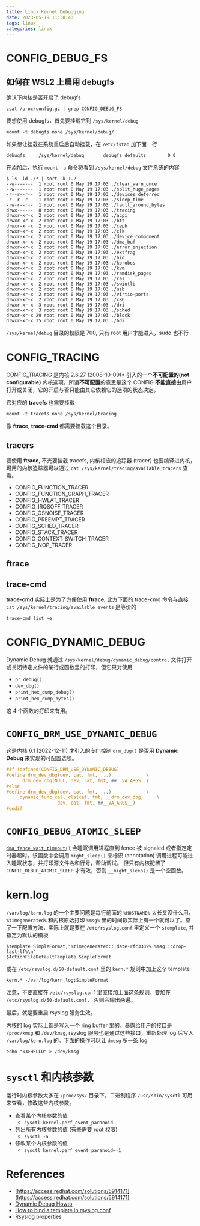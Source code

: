 ```yaml
---
title: Linux Kernel Debugging
date: 2023-05-19 11:38:43
tags: linux
categories: linux
---
```


# CONFIG_DEBUG_FS

## 如何在 WSL2 上启用 debugfs

确认下内核是否开启了 debugfs

```
zcat /proc/config.gz | grep CONFIG_DEBUG_FS
```

要想使用 debugfs，首先要挂载它到 `/sys/kernel/debug`

```
mount -t debugfs none /sys/kernel/debug/
```

<!--more-->

如果想让挂载在系统重启后自动挂载，在 `/etc/fstab` 加下面一行

```
debugfs     /sys/kernel/debug       debugfs defaults        0 0
```

在添加后，执行 `mount -a` 命令将看到 `/sys/kernel/debug` 文件系统的内容

```
$ ls -ld ./* | sort -k 1.2
--w-------  1 root root 0 May 19 17:03 ./clear_warn_once
--w-------  1 root root 0 May 19 17:03 ./split_huge_pages
-r--r--r--  1 root root 0 May 19 17:03 ./devices_deferred
-r--r--r--  1 root root 0 May 19 17:03 ./sleep_time
-rw-r--r--  1 root root 0 May 19 17:03 ./fault_around_bytes
drwx------  8 root root 0 May 19 17:03 ./tracing
drwxr-xr-x  2 root root 0 May 19 17:03 ./acpi
drwxr-xr-x  2 root root 0 May 19 17:03 ./btt
drwxr-xr-x  2 root root 0 May 19 17:03 ./ceph
drwxr-xr-x  2 root root 0 May 19 17:03 ./clk
drwxr-xr-x  2 root root 0 May 19 17:03 ./device_component
drwxr-xr-x  2 root root 0 May 19 17:03 ./dma_buf
drwxr-xr-x  2 root root 0 May 19 17:03 ./error_injection
drwxr-xr-x  2 root root 0 May 19 17:03 ./extfrag
drwxr-xr-x  2 root root 0 May 19 17:03 ./hid
drwxr-xr-x  2 root root 0 May 19 17:03 ./kprobes
drwxr-xr-x  2 root root 0 May 19 17:03 ./kvm
drwxr-xr-x  2 root root 0 May 19 17:03 ./ramdisk_pages
drwxr-xr-x  2 root root 0 May 19 17:03 ./ras
drwxr-xr-x  2 root root 0 May 19 17:03 ./swiotlb
drwxr-xr-x  2 root root 0 May 19 17:03 ./usb
drwxr-xr-x  2 root root 0 May 19 17:03 ./virtio-ports
drwxr-xr-x  2 root root 0 May 19 17:03 ./x86
drwxr-xr-x  3 root root 0 May 19 17:03 ./dri
drwxr-xr-x  3 root root 0 May 19 17:03 ./sched
drwxr-xr-x 29 root root 0 May 19 17:03 ./block
drwxr-xr-x 35 root root 0 May 19 17:03 ./bdi
```

`/sys/kernel/debug` 目录的权限是 700, 只有 root 用户才能进入，sudo 也不行

# CONFIG_TRACING

CONFIG_TRACING 是内核 2.6.27 (2008-10-09)* 引入的一个**不可配置的(not configurable)** 内核选项，所谓**不可配置**的意思是这个 CONFIG **不能直接**由用户打开或关闭，它的开启与否只能由其它依赖它的选项的状态决定。

它对应的 **tracefs** 也需要挂载

```shell
mount -t tracefs none /sys/kernel/tracing
```
像 **ftrace**, **trace-cmd** 都需要挂载这个目录。

## tracers

要使用 **ftrace**, 不光要挂载 tracefs, 内核相应的追踪器 (tracer) 也要编译进内核，可用的内核追踪器可以通过 `cat /sys/kernel/tracing/available_tracers` 查看。

- CONFIG_FUNCTION_TRACER
- CONFIG_FUNCTION_GRAPH_TRACER
- CONFIG_HWLAT_TRACER
- CONFIG_IRQSOFF_TRACER
- CONFIG_OSNOISE_TRACER
- CONFIG_PREEMPT_TRACER
- CONFIG_SCHED_TRACER
- CONFIG_STACK_TRACER
- CONFIG_CONTEXT_SWITCH_TRACER
- CONFIG_NOP_TRACER

## ftrace

## trace-cmd

**trace-cmd** 实际上是为了方便使用 **ftrace**, 比方下面的 trace-cmd 命令与直接 `cat /sys/kernel/tracing/available_events` 是等价的

```shell
trace-cmd list -e
```

# CONFIG_DYNAMIC_DEBUG

Dynamic Debug 就通过 `/sys/kernel/debug/dynamic_debug/control` 文件打开或关闭特定文件的某行或函数里的打印，但它只对使用

- `pr_debug()`
- `dev_dbg()`
- `print_hex_dump_debug()`
- `print_hex_dump_bytes()`

这 4 个函数的打印来有用。

# `CONFIG_DRM_USE_DYNAMIC_DEBUG`

这是内核 6.1 (2022-12-11) 才引入的专门控制 `drm_dbg()` 是否用 **Dynamic Debug** 来实现的可配置选项。

```c
#if !defined(CONFIG_DRM_USE_DYNAMIC_DEBUG)
#define drm_dev_dbg(dev, cat, fmt, ...)				\
	__drm_dev_dbg(NULL, dev, cat, fmt, ##__VA_ARGS__)
#else
#define drm_dev_dbg(dev, cat, fmt, ...)				\
	_dynamic_func_call_cls(cat, fmt, __drm_dev_dbg,		\
			       dev, cat, fmt, ##__VA_ARGS__)
#endif
```

# `CONFIG_DEBUG_ATOMIC_SLEEP`

[`dma_fence_wait_timeout()`](https://www.kernel.org/doc/html/latest/driver-api/dma-buf.html?highlight=dma_fence_wait_timeout#c.dma_fence_wait_timeout) 会睡眠调用进程直到 fence 被 signaled 或者指定定时器超时。该函数中会调用 `might_sleep()` 来标识 (annotation) 调用进程可能进入睡眠状态，并打印源文件名和行号，帮助调试。 但只有内核配置了 `CONFIG_DEBUG_ATOMIC_SLEEP` 才有效，否则 `__might_sleep()` 是一个空函数。

# kern.log

`/var/log/kern.log` 的一个主要问题是每行前面的 `%HOSTNAME%` 太长又没什么用，`%timegenerated%` 和内核原始打印 `%msg%` 里的时间戳实际上有一个就可以了。查了一下配置方法，实际上就是要在 `/etc/rsyslog.conf` 里定义一个 `$template`, 并指定为默认的模板

```
$template SimpleFormat,"%timegenerated:::date-rfc3339% %msg:::drop-last-lf%\n"
$ActionFileDefaultTemplate SimpleFormat
```

或在 `/etc/rsyslog.d/50-default.conf` 里的 `kern.*` 规则中加上这个 template

```
kern.* -/var/log/kern.log;SimpleFormat
```

注意，不要直接在 `/etc/rsyslog.conf` 里直接加上面这条规则，要加在 `/etc/rsyslog.d/50-default.conf`， 否则会输出两遍。

最后，就是要重启 rsyslog 服务生效。

内核的 log 实际上都是写入一个 ring buffer 里的，暴露给用户的接口是 `/proc/kmsg` 和 `/dev/kmsg`, rsyslog 服务也是通过这些接口，重新处理 log 后写入 `/var/log/kern.log` 的。下面的操作可以让 `dmesg` 多一条 log

```shell
echo "<3>HELLO" > /dev/kmsg
```

# `sysctl` 和内核参数

运行时内核参数大多在 `/proc/sys/` 目录下，二进制程序 `/usr/sbin/sysctl` 可用来查看，修改这些内核参数。

- 查看某个内核参数的值
	- `sysctl kernel.perf_event_paranoid`
- 列出所有内核参数的值 (有些需要 root 权限)
	- `sysctl -a`
- 修改某个内核参数的值
	- `sysctl kernel.perf_event_paranoid=-1`

# References

- [https://access.redhat.com/solutions/5914171](https://access.redhat.com/solutions/5914171)
- [Dynamic Debug Howto](https://www.kernel.org/doc/html/v4.14/admin-guide/dynamic-debug-howto.html)
- [How to bind a template in rsyslog.conf](https://www.rsyslog.com/how-to-bind-a-template/)
- [Rsyslog properties](https://www.rsyslog.com/doc/configuration/properties.html#message-properties)
